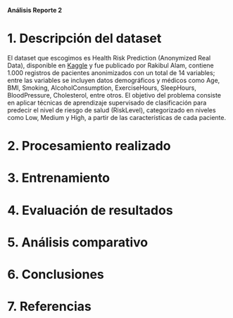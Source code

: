 **Análisis Reporte 2**
# 1. Descripción del dataset
El dataset que escogimos es Health Risk Prediction (Anonymized Real Data), disponible en [Kaggle](https://www.kaggle.com/datasets/ludocielbeckett/health-risk-prediction-anonymized-real-data) y fue publicado por Rakibul Alam, contiene 1.000 registros de pacientes anonimizados con un total de 14 variables; entre las variables se incluyen datos demográficos y médicos como Age, BMI, Smoking, AlcoholConsumption, ExerciseHours, SleepHours, BloodPressure, Cholesterol, entre otros. El objetivo del problema consiste en aplicar técnicas de aprendizaje supervisado de clasificación para predecir el nivel de riesgo de salud (RiskLevel), categorizado en niveles como Low, Medium y High, a partir de las características de cada paciente.

# 2. Procesamiento realizado
# 3. Entrenamiento
# 4. Evaluación de resultados
# 5. Análisis comparativo
# 6. Conclusiones
# 7. Referencias
